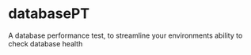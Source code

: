# databasePT
A database performance test, to streamline your environments ability to check database health
